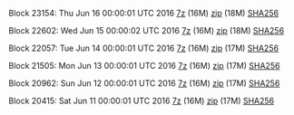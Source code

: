 Block 23154: Thu Jun 16 00:00:01 UTC 2016 [7z](https://transfer.sh/ive5h/bootstrap.dat.20160616.7z) (16M) [zip](https://transfer.sh/ohm3M/bootstrap.dat.20160616.zip) (18M) [SHA256](https://transfer.sh/eOAHH/sha256.txt)

Block 22602: Wed Jun 15 00:00:02 UTC 2016 [7z](https://transfer.sh/XVJY6/bootstrap.dat.20160615.7z) (16M) [zip](https://transfer.sh/x8rFm/bootstrap.dat.20160615.zip) (18M) [SHA256](https://transfer.sh/SCuEH/sha256.txt)

Block 22057: Tue Jun 14 00:00:01 UTC 2016 [7z](https://transfer.sh/LIBF6/bootstrap.dat.20160614.7z) (16M) [zip](https://transfer.sh/67SYn/bootstrap.dat.20160614.zip) (17M) [SHA256](https://transfer.sh/b6iyN/sha256.txt)

Block 21505: Mon Jun 13 00:00:01 UTC 2016 [7z](https://transfer.sh/DOeN9/bootstrap.dat.20160613.7z) (16M) [zip](https://transfer.sh/HNkAs/bootstrap.dat.20160613.zip) (17M) [SHA256](https://transfer.sh/egkEe/sha256.txt)

Block 20962: Sun Jun 12 00:00:01 UTC 2016 [7z](https://transfer.sh/DZu7K/bootstrap.dat.20160612.7z) (16M) [zip](https://transfer.sh/15dKE2/bootstrap.dat.20160612.zip) (17M) [SHA256](https://transfer.sh/NibZb/sha256.txt)

Block 20415: Sat Jun 11 00:00:01 UTC 2016 [7z](https://transfer.sh/10fU5g/bootstrap.dat.20160611.7z) (16M) [zip](https://transfer.sh/cbvg5/bootstrap.dat.20160611.zip) (17M) [SHA256](https://transfer.sh/CSrqF/sha256.txt)
